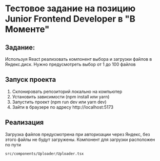 # Тестовое задание на позицию Junior Frontend Developer в "В Моменте"

## Задание:

Используя React реализовать компонент выбора и загрузки файлов в Яндекс.диск.
Нужно предусмотреть выбор от 1 до 100 файлов

## Запуск проекта

1. Склонировать репозиторий локально на компьютер
2. Установить зависимости (npm install или yarn)
3. Запустить проект (npm run dev или yarn dev)
4. Зайти в браузере по адресу http://localhost:5173

## Реализация

Загрузка файлов предусмотрена при авторизации через Яндекс, без этого файлы не будут загружены. Компонент для загрузки расположен по пути

```bash
src/components/Uploader/Uploader.tsx
```
